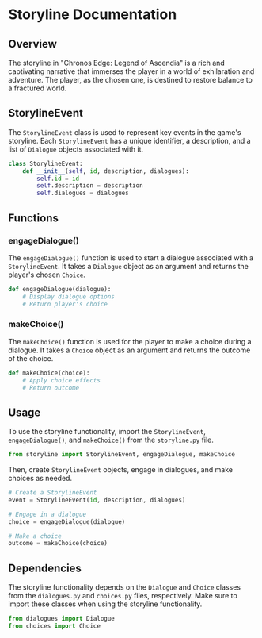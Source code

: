 # Storyline Documentation

## Overview

The storyline in "Chronos Edge: Legend of Ascendia" is a rich and captivating narrative that immerses the player in a world of exhilaration and adventure. The player, as the chosen one, is destined to restore balance to a fractured world.

## StorylineEvent

The `StorylineEvent` class is used to represent key events in the game's storyline. Each `StorylineEvent` has a unique identifier, a description, and a list of `Dialogue` objects associated with it.

```python
class StorylineEvent:
    def __init__(self, id, description, dialogues):
        self.id = id
        self.description = description
        self.dialogues = dialogues
```

## Functions

### engageDialogue()

The `engageDialogue()` function is used to start a dialogue associated with a `StorylineEvent`. It takes a `Dialogue` object as an argument and returns the player's chosen `Choice`.

```python
def engageDialogue(dialogue):
    # Display dialogue options
    # Return player's choice
```

### makeChoice()

The `makeChoice()` function is used for the player to make a choice during a dialogue. It takes a `Choice` object as an argument and returns the outcome of the choice.

```python
def makeChoice(choice):
    # Apply choice effects
    # Return outcome
```

## Usage

To use the storyline functionality, import the `StorylineEvent`, `engageDialogue()`, and `makeChoice()` from the `storyline.py` file.

```python
from storyline import StorylineEvent, engageDialogue, makeChoice
```

Then, create `StorylineEvent` objects, engage in dialogues, and make choices as needed.

```python
# Create a StorylineEvent
event = StorylineEvent(id, description, dialogues)

# Engage in a dialogue
choice = engageDialogue(dialogue)

# Make a choice
outcome = makeChoice(choice)
```

## Dependencies

The storyline functionality depends on the `Dialogue` and `Choice` classes from the `dialogues.py` and `choices.py` files, respectively. Make sure to import these classes when using the storyline functionality.

```python
from dialogues import Dialogue
from choices import Choice
```